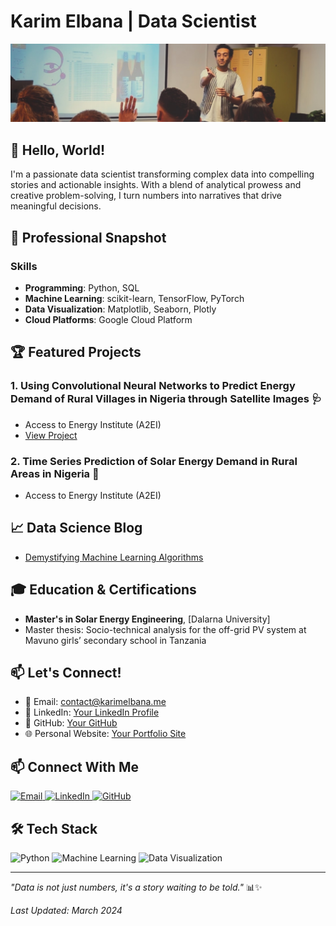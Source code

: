 # Karim Elbana | Data Scientist

<div align="center">
  <img src="/images/banner.jpeg">
</div>


## 👋 Hello, World!

I'm a passionate data scientist transforming complex data into compelling stories and actionable insights. With a blend of analytical prowess and creative problem-solving, I turn numbers into narratives that drive meaningful decisions.


## 🔬 Professional Snapshot

### Skills
- **Programming**: Python, SQL
- **Machine Learning**: scikit-learn, TensorFlow, PyTorch
- **Data Visualization**: Matplotlib, Seaborn, Plotly
- **Cloud Platforms**: Google Cloud Platform


## 🏆 Featured Projects

### 1. Using Convolutional Neural Networks to Predict Energy Demand of Rural Villages in Nigeria through Satellite Images 🩺
- Access to Energy Institute (A2EI)
- [View Project](https://karimelbana-solarodyssey-interfacesolar-app-gq3677.streamlit.app)

### 2. Time Series Prediction of Solar Energy Demand in Rural Areas in Nigeria 🚉
- Access to Energy Institute (A2EI)



## 📈 Data Science Blog

- [Demystifying Machine Learning Algorithms](https://yourblog.com/ml-algorithms)

## 🎓 Education & Certifications

- **Master's in Solar Energy Engineering**, [Dalarna University]
- Master thesis: Socio-technical analysis for the
off-grid PV system at Mavuno girls’
secondary school in Tanzania

## 📫 Let's Connect!

- 📧 Email: contact@karimelbana.me
- 🔗 LinkedIn: [Your LinkedIn Profile](https://linkedin.com/in/karim-elbana)
- 🐙 GitHub: [Your GitHub](https://github.com/karimelbana)
- 🌐 Personal Website: [Your Portfolio Site](https://karimelbana.com)

## 📫 Connect With Me

<div align="left">
  <a href="mailto:karim.elbana@datascience.me">
    <img src="https://img.shields.io/badge/Email-Contact%20Me-red?logo=gmail&logoColor=white" alt="Email">
  </a>
  <a href="https://linkedin.com/in/yourprofile">
    <img src="https://img.shields.io/badge/LinkedIn-Connect-blue?logo=linkedin" alt="LinkedIn">
  </a>
  <a href="https://github.com/yourusername">
    <img src="https://img.shields.io/badge/GitHub-Follow-black?logo=github" alt="GitHub">
  </a>
</div>

## 🛠 Tech Stack

![Python](https://img.shields.io/badge/Python-Expert-blue?logo=python)
![Machine Learning](https://img.shields.io/badge/Machine%20Learning-Advanced-green?logo=tensorflow)
![Data Visualization](https://img.shields.io/badge/Data%20Visualization-Pro-orange?logo=plotly)


---

*"Data is not just numbers, it's a story waiting to be told."* 📊✨

*Last Updated: March 2024*
